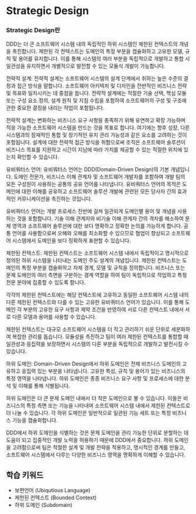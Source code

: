 # Strategic Design

### Strategic Design란 
DDD는 더 큰 소프트웨어 시스템 내의 독립적인 하위 시스템인 제한된 컨텍스트의 개념을 촉진합니다. 제한된 각 컨텍스트는 도메인의 특정 부분을 캡슐화하고 고유한 모델, 규칙 및 용어를 유지합니다. 이를 통해 시스템의 여러 부분을 독립적으로 개발하고 통합 시 일관성을 유지하면서 개별적으로 발전할 수 있는 모듈식 개발이 가능합니다.

전략적 설계:
전략적 설계는 소프트웨어 시스템의 설계 단계에서 취하는 높은 수준의 결정과 접근 방식을 말합니다. 소프트웨어 아키텍처 및 디자인을 전반적인 비즈니스 전략 및 목표와 일치시키는 데 중점을 둡니다. 전략적 설계에는 적절한 기술 선택, 핵심 모듈 또는 구성 요소 정의, 설계 원칙 및 지침 수립을 포함하여 소프트웨어의 구성 및 구조에 관한 중요한 결정을 내리는 작업이 포함됩니다.

전략적 설계는 변화하는 비즈니스 요구 사항을 충족하기 위해 유연하고 확장 가능하며 적응 가능한 소프트웨어 시스템을 만드는 것을 목표로 합니다. 여기에는 향후 성장, 다른 시스템과의 잠재적인 통합 및 장기적인 유지 관리 가능성과 같은 요소를 고려하는 것이 포함됩니다. 설계에 대한 전략적 접근 방식을 취함으로써 조직은 소프트웨어 솔루션이 비즈니스 목표를 지원하고 시간이 지남에 따라 가치를 제공할 수 있는 적절한 위치에 있는지 확인할 수 있습니다.

유비쿼터스 언어:
유비쿼터스 언어는 DDD(Domain-Driven Design)의 기본 개념입니다. 도메인 전문가, 비즈니스 이해 관계자 및 소프트웨어 개발자를 포함하여 개발 팀의 모든 구성원이 사용하는 공통의 공유 언어를 나타냅니다. 유비쿼터스 언어의 목적은 도메인에 대한 이해를 공유하고 소프트웨어 솔루션 개발에 관련된 모든 당사자 간의 효과적인 커뮤니케이션을 촉진하는 것입니다.

유비쿼터스 언어는 개발 프로세스 전반에 걸쳐 일관되게 도메인별 용어 및 개념을 사용하는 것을 포함합니다. 기술 이해 관계자와 비기술 이해 관계자 간의 격차를 해소하여 문제 영역과 소프트웨어 솔루션에 대한 보다 명확하고 정확한 논의를 가능하게 합니다. 공통 언어를 사용함으로써 오해와 오해를 최소화할 수 있으므로 협업이 향상되고 소프트웨어 시스템에서 도메인을 보다 정확하게 표현할 수 있습니다.

제한된 컨텍스트:
제한된 컨텍스트는 소프트웨어 시스템 내에서 독립적이고 명시적으로 정의된 하위 시스템을 나타내는 도메인 주도 설계의 개념입니다. 제한된 컨텍스트는 도메인의 특정 부분을 캡슐화하고 자체 경계, 모델 및 규칙을 정의합니다. 비즈니스 또는 문제 도메인의 여러 측면을 구분하는 경계 역할을 하여 팀이 독립적으로 작업하고 특정 전문 분야에 집중할 수 있도록 합니다.

각각의 제한된 컨텍스트에는 해당 컨텍스트에 고유하고 동일한 소프트웨어 시스템 내의 다른 제한된 컨텍스트와 다를 수 있는 고유한 유비쿼터스 언어가 있습니다. 이를 통해 도메인 각 부분의 고유한 요구 사항과 제약 조건을 반영하여 서로 다른 컨텍스트 내에서 서로 다른 모델과 용어를 사용할 수 있습니다.

제한된 컨텍스트는 대규모 소프트웨어 시스템을 더 작고 관리하기 쉬운 단위로 세분화하여 복잡한 관리를 돕습니다. 모듈성을 촉진하고 팀이 여러 제한된 컨텍스트를 통합할 때 일관성과 응집력을 보장하면서 시스템의 다른 부분을 독립적으로 개발하고 발전시킬 수 있습니다.

하위 도메인:
Domain-Driven Design에서 하위 도메인은 전체 비즈니스 도메인의 고유하고 응집력 있는 부분을 나타냅니다. 고유한 특성, 규칙 및 용어가 있는 비즈니스의 특정 영역을 나타냅니다. 하위 도메인은 종종 비즈니스 요구 사항 및 프로세스에 대한 분석 및 이해를 통해 식별됩니다.

하위 도메인은 더 큰 문제 도메인 내에서 더 작은 도메인으로 볼 수 있습니다. 이들은 비즈니스의 특정 측면 또는 기능을 나타내며 소프트웨어 시스템 내에서 제한된 컨텍스트로 더 나눌 수 있습니다. 각 하위 도메인은 일반적으로 일관된 기능 세트 또는 특정 비즈니스 기능을 캡슐화합니다.

DDD에서 하위 도메인을 식별하는 것은 문제 도메인을 관리 가능한 단위로 분할하는 데 도움이 되고 집중적인 개발 노력을 허용하기 때문에 DDD에서 중요합니다. 하위 도메인을 고려함으로써 팀은 적절한 설계 및 개발 전략을 적용하고, 명시적인 경계를 만들고, 소프트웨어 시스템에서 다루는 다양한 비즈니스 영역을 명확하게 이해할 수 있습니다.


## 학습 키워드
- 보편언어 (Ubiqutious Language)
- 제한된 컨텍스트 (Bounded Context)
- 하위 도메인 (Subdomain)